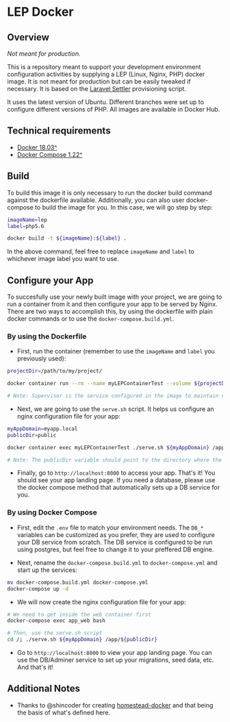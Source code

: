 # LEP Docker

## Overview

_Not meant for production._

This is a repository meant to support your development environment configuration activities by supplying a LEP (Linux, Nginx, PHP) docker image. It is not meant for production but can be easily tweaked if necessary. It is based on the [Laravel Settler](https://github.com/laravel/settler) provisioning script.

It uses the latest version of Ubuntu. Different branches were set up to configure different versions of PHP. All images are available in Docker Hub.

## Technical requirements

- [Docker 18.03^](https://docs.docker.com/install/linux/docker-ce/ubuntu/)
- [Docker Compose 1.22^](https://docs.docker.com/compose/install/#install-compose)

## Build

To build this image it is only necessary to run the docker build command against the dockerfile available. Additionally,  you can also user docker-compose to build the image for you. In this case, we will go step by step:

```bash
imageName=lep
label=php5.6

docker build -t ${imageName}:${label} .
```

In the above command, feel free to replace `imageName` and `label` to whichever image label you want to use.

## Configure your App

To succesfully use your newly built image with your project, we are going to run a container from it and then configure your app to be served by Nginx.
There are two ways to accomplish this, by using the dockerfile with plain docker commands or to use the `docker-compose.build.yml`.

### By using the Dockerfile

- First, run the container (remember to use the `imageName` and `label` you previously used):

```bash
projectDir=/path/to/my/project/

docker container run --rm --name myLEPContainerTest --volume ${projectDir}:/app --port 8000:80 ${imageName}:${label} supervisord

# Note: Supervisor is the service configured in the image to maintain nginx and php-fpm as entrypoints.
```

- Next, we are going to use the `serve.sh` script. It helps us configure an nginx configuration file for your app:

```bash
myAppDomain=myapp.local
publicDir=public

docker container exec myLEPContainerTest ./serve.sh ${myAppDomain} /app/${publicDir}

# Note: The publicDir variable should point to the directory where the index.php file lives.
```

- Finally, go to `http://localhost:8000` to access your app. That's it! You should see your app landing page. If you need a database, please use the docker compose method that automatically sets up a DB service for you.

### By using Docker Compose

- First, edit the `.env` file to match your environment needs. The `DB_*` variables can be customized as you prefer, they are used to configure your DB service from scratch. The DB service is configured to be run using postgres, but feel free to change it to your preffered DB engine.

- Next, rename the `docker-compose.build.yml` to `docker-compose.yml` and start up the services:

```bash
mv docker-compose.build.yml docker-compose.yml
docker-compose up -d
```

- We will now create the nginx configuration file for your app:

```bash
# We need to get inside the web container first
docker-compose exec app_web bash

# Then, use the serve.sh script
cd /; ./serve.sh ${myAppDomain} /app/${publicDir}
```

- Go to `http://localhost:8000` to view your app landing page. You can use the DB/Adminer service to set up your migrations, seed data, etc. And that's it!

## Additional Notes

- Thanks to @shincoder for creating [homestead-docker](https://github.com/shincoder/homestead-docker) and that being the basis of what's defined here.
